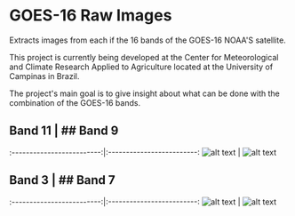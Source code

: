 # GOES-16 Raw Images
Extracts images from each if the 16 bands of the GOES-16 NOAA'S satellite.

This project is currently being developed at the Center for Meteorological and Climate Research Applied to Agriculture located at the University of Campinas in Brazil.

The project's main goal is to give insight about what can be done with the combination of the GOES-16 bands.

## Band 11             |  ## Band 9
:-------------------------:|:-------------------------:
![alt text](https://github.com/wesleysatelis/GOES-16/blob/master/Output/Band09/S10635341_201808241245.png)  |  ![alt text](https://github.com/wesleysatelis/GOES-16/blob/master/Output/Band11/S10635344_201808242330.png)

## Band 3             |  ## Band 7
:-------------------------:|:-------------------------:
![alt text](https://github.com/wesleysatelis/GOES-16/blob/master/Output/Band03/S10635335_201808191615.png)  |  ![alt text](https://github.com/wesleysatelis/GOES-16/blob/master/Output/Band07/S10635339_201808181215.png)
